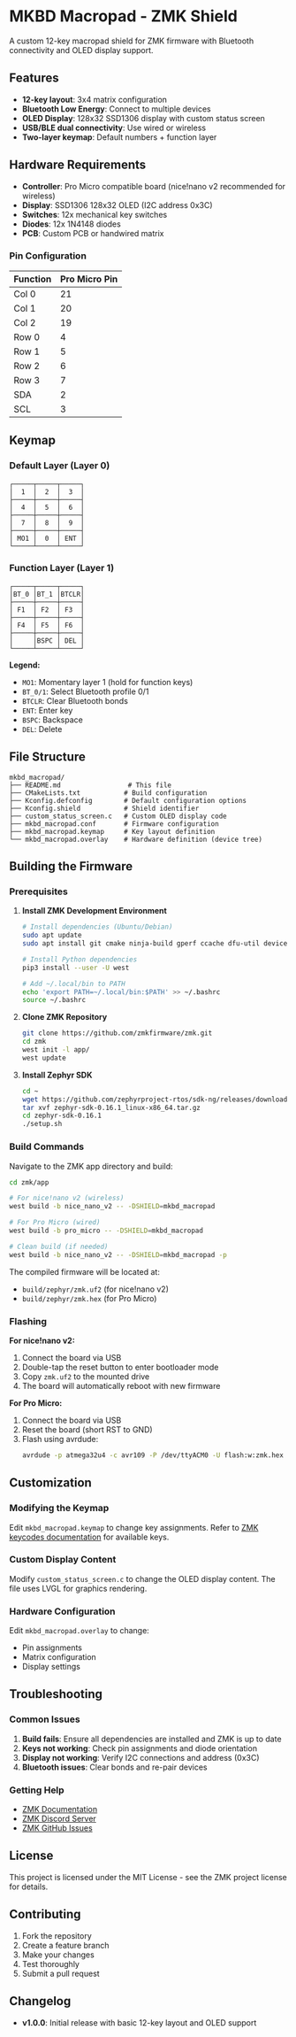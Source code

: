 # MKBD Macropad - ZMK Shield

A custom 12-key macropad shield for ZMK firmware with Bluetooth connectivity and OLED display support.

## Features

- **12-key layout**: 3x4 matrix configuration
- **Bluetooth Low Energy**: Connect to multiple devices
- **OLED Display**: 128x32 SSD1306 display with custom status screen
- **USB/BLE dual connectivity**: Use wired or wireless
- **Two-layer keymap**: Default numbers + function layer

## Hardware Requirements

- **Controller**: Pro Micro compatible board (nice!nano v2 recommended for wireless)
- **Display**: SSD1306 128x32 OLED (I2C address 0x3C)
- **Switches**: 12x mechanical key switches
- **Diodes**: 12x 1N4148 diodes
- **PCB**: Custom PCB or handwired matrix

### Pin Configuration

| Function | Pro Micro Pin |
|----------|---------------|
| Col 0    | 21            |
| Col 1    | 20            |
| Col 2    | 19            |
| Row 0    | 4             |
| Row 1    | 5             |
| Row 2    | 6             |
| Row 3    | 7             |
| SDA      | 2             |
| SCL      | 3             |

## Keymap

### Default Layer (Layer 0)
```
┌─────┬─────┬─────┐
│  1  │  2  │  3  │
├─────┼─────┼─────┤
│  4  │  5  │  6  │
├─────┼─────┼─────┤
│  7  │  8  │  9  │
├─────┼─────┼─────┤
│ MO1 │  0  │ ENT │
└─────┴─────┴─────┘
```

### Function Layer (Layer 1)
```
┌─────┬─────┬─────┐
│BT_0 │BT_1 │BTCLR│
├─────┼─────┼─────┤
│ F1  │ F2  │ F3  │
├─────┼─────┼─────┤
│ F4  │ F5  │ F6  │
├─────┼─────┼─────┤
│     │BSPC │ DEL │
└─────┴─────┴─────┘
```

**Legend:**
- `MO1`: Momentary layer 1 (hold for function keys)
- `BT_0/1`: Select Bluetooth profile 0/1
- `BTCLR`: Clear Bluetooth bonds
- `ENT`: Enter key
- `BSPC`: Backspace
- `DEL`: Delete

## File Structure

```
mkbd_macropad/
├── README.md                 # This file
├── CMakeLists.txt           # Build configuration
├── Kconfig.defconfig        # Default configuration options
├── Kconfig.shield           # Shield identifier
├── custom_status_screen.c   # Custom OLED display code
├── mkbd_macropad.conf       # Firmware configuration
├── mkbd_macropad.keymap     # Key layout definition
└── mkbd_macropad.overlay    # Hardware definition (device tree)
```

## Building the Firmware

### Prerequisites

1. **Install ZMK Development Environment**
   ```bash
   # Install dependencies (Ubuntu/Debian)
   sudo apt update
   sudo apt install git cmake ninja-build gperf ccache dfu-util device-tree-compiler
   
   # Install Python dependencies
   pip3 install --user -U west
   
   # Add ~/.local/bin to PATH
   echo 'export PATH=~/.local/bin:$PATH' >> ~/.bashrc
   source ~/.bashrc
   ```

2. **Clone ZMK Repository**
   ```bash
   git clone https://github.com/zmkfirmware/zmk.git
   cd zmk
   west init -l app/
   west update
   ```

3. **Install Zephyr SDK**
   ```bash
   cd ~
   wget https://github.com/zephyrproject-rtos/sdk-ng/releases/download/v0.16.1/zephyr-sdk-0.16.1_linux-x86_64.tar.gz
   tar xvf zephyr-sdk-0.16.1_linux-x86_64.tar.gz
   cd zephyr-sdk-0.16.1
   ./setup.sh
   ```

### Build Commands

Navigate to the ZMK app directory and build:

```bash
cd zmk/app

# For nice!nano v2 (wireless)
west build -b nice_nano_v2 -- -DSHIELD=mkbd_macropad

# For Pro Micro (wired)
west build -b pro_micro -- -DSHIELD=mkbd_macropad

# Clean build (if needed)
west build -b nice_nano_v2 -- -DSHIELD=mkbd_macropad -p
```

The compiled firmware will be located at:
- `build/zephyr/zmk.uf2` (for nice!nano v2)
- `build/zephyr/zmk.hex` (for Pro Micro)

### Flashing

**For nice!nano v2:**
1. Connect the board via USB
2. Double-tap the reset button to enter bootloader mode
3. Copy `zmk.uf2` to the mounted drive
4. The board will automatically reboot with new firmware

**For Pro Micro:**
1. Connect the board via USB
2. Reset the board (short RST to GND)
3. Flash using avrdude:
   ```bash
   avrdude -p atmega32u4 -c avr109 -P /dev/ttyACM0 -U flash:w:zmk.hex
   ```

## Customization

### Modifying the Keymap

Edit `mkbd_macropad.keymap` to change key assignments. Refer to [ZMK keycodes documentation](https://zmk.dev/docs/codes) for available keys.

### Custom Display Content

Modify `custom_status_screen.c` to change the OLED display content. The file uses LVGL for graphics rendering.

### Hardware Configuration

Edit `mkbd_macropad.overlay` to change:
- Pin assignments
- Matrix configuration
- Display settings

## Troubleshooting

### Common Issues

1. **Build fails**: Ensure all dependencies are installed and ZMK is up to date
2. **Keys not working**: Check pin assignments and diode orientation
3. **Display not working**: Verify I2C connections and address (0x3C)
4. **Bluetooth issues**: Clear bonds and re-pair devices

### Getting Help

- [ZMK Documentation](https://zmk.dev/)
- [ZMK Discord Server](https://discord.gg/8cfMkQksSB)
- [ZMK GitHub Issues](https://github.com/zmkfirmware/zmk/issues)

## License

This project is licensed under the MIT License - see the ZMK project license for details.

## Contributing

1. Fork the repository
2. Create a feature branch
3. Make your changes
4. Test thoroughly
5. Submit a pull request

## Changelog

- **v1.0.0**: Initial release with basic 12-key layout and OLED support